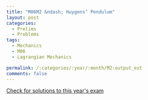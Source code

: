 ```yaml
---
title: "M06M2 &ndash; Huygens’ Pendulum"
layout: post
categories:
  - Prelims
  - Problems
tags:
  - Mechanics
  - M06
  - Lagrangian Mechanics

permalink: /:categories/:year/:month/M2:output_ext
comments: false
---
```

<object data="2006M2M.pdf" type="application/pdf" width="100%" height="500"></object>
<div class="message"><a href='https://princetonprelim.com/prelim/17/'>Check for solutions to this year's exam</a></div>